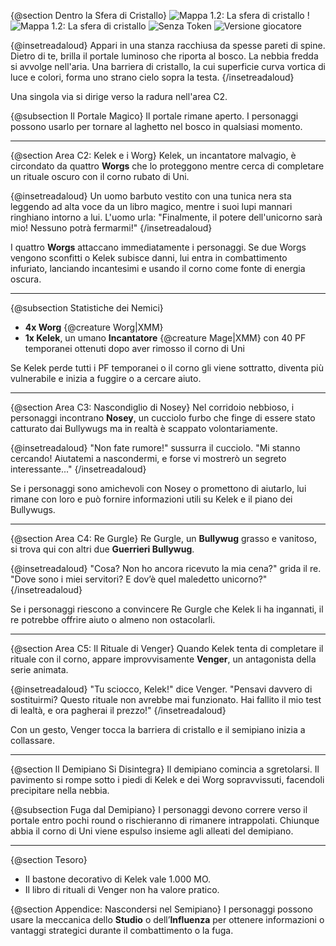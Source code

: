 {@section Dentro la Sfera di Cristallo}
![Mappa 1.2: La sfera di cristallo](img/adventure/UtHftLH/004-map-0.02-the-crystal-ball.webp)
!![Mappa 1.2: La sfera di cristallo](img/adventure/UtHftLH/004-map-0.02-the-crystal-ball.webp)
![Senza Token](img/adventure/UtHftLH/005-map-0.02-the-crystal-ball-dm.webp)
![Versione giocatore](img/adventure/UtHftLH/006-map-0.02-the-crystal-ball-player.webp)

{@insetreadaloud}
Appari in una stanza racchiusa da spesse pareti di spine. Dietro di te, brilla il portale luminoso che riporta al bosco. La nebbia fredda si avvolge nell'aria. Una barriera di cristallo, la cui superficie curva vortica di luce e colori, forma uno strano cielo sopra la testa.
{/insetreadaloud}

Una singola via si dirige verso la radura nell'area C2.

{@subsection Il Portale Magico}
Il portale rimane aperto. I personaggi possono usarlo per tornare al laghetto nel bosco in qualsiasi momento.

---

{@section Area C2: Kelek e i Worg}
Kelek, un incantatore malvagio, è circondato da quattro **Worgs** che lo proteggono mentre cerca di completare un rituale oscuro con il corno rubato di Uni.

{@insetreadaloud}
Un uomo barbuto vestito con una tunica nera sta leggendo ad alta voce da un libro magico, mentre i suoi lupi mannari ringhiano intorno a lui. L'uomo urla: "Finalmente, il potere dell'unicorno sarà mio! Nessuno potrà fermarmi!"
{/insetreadaloud}

I quattro **Worgs** attaccano immediatamente i personaggi. Se due Worgs vengono sconfitti o Kelek subisce danni, lui entra in combattimento infuriato, lanciando incantesimi e usando il corno come fonte di energia oscura.

---

{@subsection Statistiche dei Nemici}
- **4x Worg** {@creature Worg|XMM}
- **1x Kelek**, un umano **Incantatore** {@creature Mage|XMM} con 40 PF temporanei ottenuti dopo aver rimosso il corno di Uni

Se Kelek perde tutti i PF temporanei o il corno gli viene sottratto, diventa più vulnerabile e inizia a fuggire o a cercare aiuto.

---

{@section Area C3: Nascondiglio di Nosey}
Nel corridoio nebbioso, i personaggi incontrano **Nosey**, un cucciolo furbo che finge di essere stato catturato dai Bullywugs ma in realtà è scappato volontariamente.

{@insetreadaloud}
"Non fate rumore!" sussurra il cucciolo. "Mi stanno cercando! Aiutatemi a nascondermi, e forse vi mostrerò un segreto interessante..."
{/insetreadaloud}

Se i personaggi sono amichevoli con Nosey o promettono di aiutarlo, lui rimane con loro e può fornire informazioni utili su Kelek e il piano dei Bullywugs.

---

{@section Area C4: Re Gurgle}
Re Gurgle, un **Bullywug** grasso e vanitoso, si trova qui con altri due **Guerrieri Bullywug**.

{@insetreadaloud}
"Cosa? Non ho ancora ricevuto la mia cena?" grida il re. "Dove sono i miei servitori? E dov’è quel maledetto unicorno?"
{/insetreadaloud}

Se i personaggi riescono a convincere Re Gurgle che Kelek li ha ingannati, il re potrebbe offrire aiuto o almeno non ostacolarli.

---

{@section Area C5: Il Rituale di Venger}
Quando Kelek tenta di completare il rituale con il corno, appare improvvisamente **Venger**, un antagonista della serie animata.

{@insetreadaloud}
"Tu sciocco, Kelek!" dice Venger. "Pensavi davvero di sostituirmi? Questo rituale non avrebbe mai funzionato. Hai fallito il mio test di lealtà, e ora pagherai il prezzo!"
{/insetreadaloud}

Con un gesto, Venger tocca la barriera di cristallo e il semipiano inizia a collassare.

---

{@section Il Demipiano Si Disintegra}
Il demipiano comincia a sgretolarsi. Il pavimento si rompe sotto i piedi di Kelek e dei Worg sopravvissuti, facendoli precipitare nella nebbia.

{@subsection Fuga dal Demipiano}
I personaggi devono correre verso il portale entro pochi round o rischieranno di rimanere intrappolati. Chiunque abbia il corno di Uni viene espulso insieme agli alleati del demipiano.

---

{@section Tesoro}
- Il bastone decorativo di Kelek vale 1.000 MO.
- Il libro di rituali di Venger non ha valore pratico.

{@section Appendice: Nascondersi nel Semipiano}
I personaggi possono usare la meccanica dello **Studio** o dell’**Influenza** per ottenere informazioni o vantaggi strategici durante il combattimento o la fuga.
